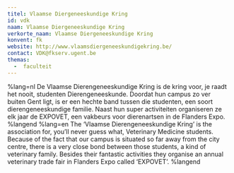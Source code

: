 ```yaml
---
titel: Vlaamse Diergeneeskundige Kring
id: vdk
naam: Vlaamse Diergeneeskundige Kring
verkorte_naam: Vlaamse Diergeneeskundige Kring
konvent: fk
website: http://www.vlaamsdiergeneeskundigekring.be/
contact: VDK@fkserv.ugent.be
themas:
  -  faculteit
---
```

%lang=nl De Vlaamse Dierengeneeskundige Kring is de kring voor, je raadt het nooit, studenten Dierengeneeskunde. Doordat hun campus zo ver buiten Gent ligt, is er een hechte band tussen die studenten, een soort dierengeneeskundige familie. Naast hun super activiteiten organiseren ze elk jaar de EXPOVET, een vakbeurs voor dierenartsen in de Flanders Expo. %langend %lang=en The ‘Vlaamse Dierengeneeskundige Kring’ is the association for, you’ll never guess what, Veterinary Medicine students. Because of the fact that our campus is situated so far away from the city centre, there is a very close bond between those students, a kind of veterinary family. Besides their fantastic activities they organise an annual veterinary trade fair in Flanders Expo called ‘EXPOVET’. %langend
